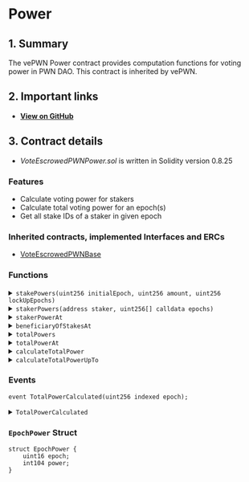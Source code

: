 # Power

## 1. Summary

The vePWN Power contract provides computation functions for voting power in PWN DAO. This contract is inherited by vePWN.&#x20;

## 2. Important links

* [**View on GitHub**](https://github.com/PWNDAO/pwn_dao/blob/main/src/token/vePWN/VoteEscrowedPWNPower.sol)

## 3. Contract details

* _VoteEscrowedPWNPower.sol_ is written in Solidity version 0.8.25

### Features

* Calculate voting power for stakers
* Calculate total voting power for an epoch(s)
* Get all stake IDs of a staker in given epoch

### Inherited contracts, implemented Interfaces and ERCs

* [VoteEscrowedPWNBase](https://github.com/PWNDAO/pwn_dao/blob/main/src/token/vePWN/VoteEscrowedPWNBase.sol)

### Functions

<details>

<summary><code>stakePowers(uint256 initialEpoch, uint256 amount, uint256 lockUpEpochs)</code></summary>

#### Overview

Function to compute powers in epochs for given stake parameters.

This function takes three arguments:

* `uint256`**`initialEpoch`** - initial epoch of the stake power
* `uint256`**`amount`** - amount of PWN tokens staked
* `uint256`**`lockUpEpochs`** - number of epochs the stake is locked up for

#### Implementation

```solidity
function stakePowers(uint256 initialEpoch, uint256 amount, uint256 lockUpEpochs)
    external
    pure
    returns (EpochPower[] memory powers)
{
    if (amount < 100 || amount % 100 > 0 || amount > type(uint88).max) {
        revert Error.InvalidAmount();
    }
    if (lockUpEpochs < 1 || lockUpEpochs > EPOCHS_IN_YEAR * 10) {
        revert Error.InvalidLockUpPeriod();
    }
    // calculate how many epochs are needed
    uint256 epochs;
    if (lockUpEpochs > EPOCHS_IN_YEAR * 5) {
        epochs = 7;
    } else {
        epochs = lockUpEpochs / EPOCHS_IN_YEAR + (lockUpEpochs % EPOCHS_IN_YEAR > 0 ? 2 : 1);
    }

    powers = new EpochPower[](epochs);
    uint16 epoch = SafeCast.toUint16(initialEpoch);
    uint8 remainingLockup = uint8(lockUpEpochs);
    int104 _amount = SafeCast.toInt104(int256(uint256(amount)));
    int104 power = _power(_amount, remainingLockup);
    // calculate epoch powers
    powers[0] = EpochPower({ epoch: epoch, power: power });
    for (uint256 i = 1; i < epochs; ++i) {
        uint8 epochsToNextPowerChange = _epochsToNextPowerChange(remainingLockup);
        remainingLockup -= epochsToNextPowerChange;
        epoch += epochsToNextPowerChange;
        power += _powerDecrease(_amount, remainingLockup);
        powers[i] = EpochPower({ epoch: epoch, power: power });
    }
}
```

</details>

<details>

<summary><code>stakerPowers(address staker, uint256[] calldata epochs)</code></summary>

#### Overview

Function to compute power of a staker at given epochs.

This function takes two arguments:

* `address`**`staker`**
* `uint256[] calldata`**`epochs`**

#### Implementation

```solidity
function stakerPowers(address staker, uint256[] calldata epochs) external view returns (uint256[] memory) {
    uint256[] memory powers = new uint256[](epochs.length);
    for (uint256 i; i < epochs.length;) {
        powers[i] = stakerPowerAt({
            staker: staker,
            epoch: epochs[i]
        });
        unchecked { ++i; }
    }
    return powers;
}
```

</details>

<details>

<summary><code>stakerPowerAt</code></summary>

#### Overview

Function to compute staker power at the given epoch.

This function takes two arguments:

* `address`**`staker`**
* `uint256`**`epoch`**

#### Implementation

```solidity
function stakerPowerAt(address staker, uint256 epoch) override virtual public view returns (uint256) {
    uint16 _epoch = SafeCast.toUint16(epoch);
    uint256[] memory stakeIds = beneficiaryOfStakesAt(staker, _epoch);
    uint256 stakesLength = stakeIds.length;
    int104 power;
    for (uint256 i; i < stakesLength;) {
        // sum up all stake powers
        power += _stakePowerAt({
            stake: _stakes[stakeIds[i]],
            epoch: _epoch
        });

        unchecked { ++i; }
    }

    return SafeCast.toUint256(int256(power));
}
```

</details>

<details>

<summary><code>beneficiaryOfStakesAt</code></summary>

#### Overview

Function to get the list of stake IDs the staker is a beneficiary of in an given epoch.

This function takes two arguments:

* `address`**`staker`**
* `uint16`**`epoch`**

#### Implementation

```solidity
function beneficiaryOfStakesAt(address staker, uint16 epoch) public view returns (uint256[] memory) {
    StakesInEpoch[] storage stakesInEpoch = beneficiaryOfStakes[staker];
    // no owned stakes
    if (stakesInEpoch.length == 0) {
        return new uint256[](0);
    }
    // first owned stake is in the future
    if (epoch < stakesInEpoch[0].epoch) {
        return new uint256[](0);
    }

    // find change epoch
    uint256 changeIndex = stakesInEpoch.length - 1;
    while (stakesInEpoch[changeIndex].epoch > epoch) {
        changeIndex--;
    }

    // collect ids as uint256
    uint256 length = stakesInEpoch[changeIndex].ids.length;
    uint256[] memory ids = new uint256[](length);
    for (uint256 i; i < length;) {
        ids[i] = stakesInEpoch[changeIndex].ids[i];
        unchecked { ++i; }
    }

    return ids;
}
```

</details>

<details>

<summary><code>totalPowers</code></summary>

#### Overview

Function to get total power at given epochs.

This function takes one argument:

* `uint256[] calldata`**`epochs`**

#### Implementation

```solidity
function totalPowers(uint256[] calldata epochs) external view returns (uint256[] memory) {
    uint256[] memory powers = new uint256[](epochs.length);
    for (uint256 i; i < epochs.length;) {
        powers[i] = totalPowerAt(epochs[i]);
        unchecked { ++i; }
    }
    return powers;
}
```

</details>

<details>

<summary><code>totalPowerAt</code></summary>

#### Overview

Function to get total power at a given epoch.

This function takes one argument:

* `uint256`**`epoch`**

#### Implementation

```solidity
function totalPowerAt(uint256 epoch) override virtual public view returns (uint256) {
    if (lastCalculatedTotalPowerEpoch >= epoch) {
        return SafeCast.toUint256(int256(TOTAL_POWER_NAMESPACE.getEpochPower(epoch)));
    }

    // sum the rest of epochs
    int104 totalPower;
    for (uint256 i = lastCalculatedTotalPowerEpoch; i <= epoch;) {
        totalPower += TOTAL_POWER_NAMESPACE.getEpochPower(i);
        unchecked { ++i; }
    }

    return SafeCast.toUint256(int256(totalPower));
}
```

</details>

<details>

<summary><code>calculateTotalPower</code></summary>

#### Overview

Function to calculate total power in current epoch.

This function doesn't take any arguments.

#### Implementation

```solidity
function calculateTotalPower() external {
    calculateTotalPowerUpTo(epochClock.currentEpoch());
}
```

</details>

<details>

<summary><code>calculateTotalPowerUpTo</code></summary>

#### Overview

Function to calculate total power for all epochs up to the given epoch.

This function takes one argument:

* `uint256`**`epoch`**

#### Implementation

```solidity
function calculateTotalPowerUpTo(uint256 epoch) public {
    if (epoch > epochClock.currentEpoch()) {
        revert Error.EpochStillRunning();
    }
    if (lastCalculatedTotalPowerEpoch >= epoch) {
        revert Error.PowerAlreadyCalculated(lastCalculatedTotalPowerEpoch);
    }

    for (uint256 i = lastCalculatedTotalPowerEpoch; i < epoch;) {
        TOTAL_POWER_NAMESPACE.updateEpochPower({
            epoch: i + 1,
            power: TOTAL_POWER_NAMESPACE.getEpochPower(i)
        });

        unchecked { ++i; }
    }

    lastCalculatedTotalPowerEpoch = epoch;

    emit TotalPowerCalculated(epoch);
}
```

</details>

### Events

```solidity
event TotalPowerCalculated(uint256 indexed epoch);
```

<details>

<summary><code>TotalPowerCalculated</code></summary>

TotalPowerCalculated event is emitted when the total power for an epoch is calculated.

This event has one parameter:

* `uint256 indexed`**`epoch`**

</details>

### `EpochPower` Struct

```solidity
struct EpochPower {
    uint16 epoch;
    int104 power;
}
```
